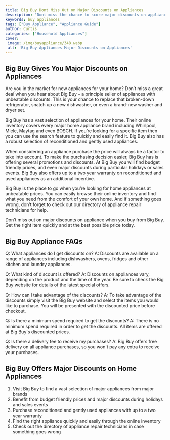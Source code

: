 ```yaml
---
title: Big Buy Dont Miss Out on Major Discounts on Appliances
description: "Dont miss the chance to score major discounts on appliances at Big Buy Get the newest models for a fraction of the cost"
keywords: buy appliances
tags: ["Buy Appliance", "Appliance Guide"]
author: Curtis
categories: ["Household Appliances"]
cover: 
 image: /img/buyappliance/348.webp
 alt: 'Big Buy Appliances Major Discounts on Appliances'
---
```

## Big Buy Gives You Major Discounts on Appliances
Are you in the market for new appliances for your home? Don’t miss a great deal when you hear about Big Buy – a principle seller of appliances with unbeatable discounts. This is your chance to replace that broken-down refrigerator, snatch up a new dishwasher, or even a brand-new washer and dryer set. 

Big Buy has a vast selection of appliances for your home. Their online inventory covers every major home appliance brand including Whirlpool, Miele, Maytag and even BOSCH. If you’re looking for a specific item then you can use the search feature to quickly and easily find it. Big Buy also has a robust selection of reconditioned and gently used appliances. 

When considering an appliance purchase the price will always be a factor to take into account. To make the purchasing decision easier, Big Buy has is offering several promotions and discounts. At Big Buy you will find budget friendly prices, and even major discounts during particular holidays or sales events. Big Buy also offers up to a two year warranty on reconditioned and used appliances as an additional incentive. 

Big Buy is the place to go when you’re looking for home appliances at unbeatable prices. You can easily browse their online inventory and find what you need from the comfort of your own home. And if something goes wrong, don’t forget to check out our directory of appliance repair technicians for help. 

Don’t miss out on major discounts on appliance when you buy from Big Buy. Get the right item quickly and at the best possible price today.

## Big Buy Appliance FAQs
Q: What appliances do I get discounts on? 
A: Discounts are available on a range of appliances including dishwashers, ovens, fridges and other kitchen and laundry appliances.

Q: What kind of discount is offered?
A: Discounts on appliances vary, depending on the product and the time of the year. Be sure to check the Big Buy website for details of the latest special offers.

Q: How can I take advantage of the discounts? 
A: To take advantage of the discounts simply visit the Big Buy website and select the items you would like to purchase. You will be presented with the discounted price before checkout.

Q: Is there a minimum spend required to get the discounts? 
A: There is no minimum spend required in order to get the discounts. All items are offered at Big Buy's discounted prices. 

Q: Is there a delivery fee to receive my purchases? 
A: Big Buy offers free delivery on all appliance purchases, so you won't pay any extra to receive your purchases.

## Big Buy Offers Major Discounts on Home Appliances
1. Visit Big Buy to find a vast selection of major appliances from major brands
2. Benefit from budget friendly prices and major discounts during holidays and sales events 
3. Purchase reconditioned and gently used appliances with up to a two year warranty 
4. Find the right appliance quickly and easily through the online inventory 
5. Check out the directory of appliance repair technicians in case something goes wrong
